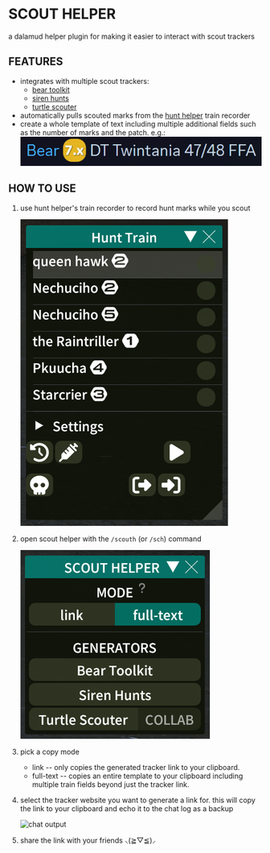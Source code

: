 # SCOUT HELPER

a dalamud helper plugin for making it easier to interact with scout trackers

## FEATURES

* integrates with multiple scout trackers:
	* [bear toolkit](https://tracker.beartoolkit.com/train)
	* [siren hunts](https://www.sirenhunts.com/scouting)
	* [turtle scouter](https://scout.wobbuffet.net/)
* automatically pulls scouted marks from the
	[hunt helper](https://github.com/imaginary-png/HuntHelper) train recorder
* create a whole template of text including multiple additional fields such 
  as the number of marks and the patch. e.g.:
![full text example](./images/full-text-example.png)

## HOW TO USE

1. use hunt helper's train recorder to record hunt marks while you scout

	![hunt helper train recorder](./images/hunt-helper-train.png)

2. open scout helper with the `/scouth` (or `/sch`) command

	![scout helper main window](./images/main-window.png)

3. pick a copy mode
	* link -- only copies the generated tracker link to your clipboard.
	* full-text -- copies an entire template to your clipboard including 
	  multiple train fields beyond just the tracker link.

4. select the tracker website you want to generate a link for. this will copy
   the link to your clipboard and echo it to the chat log as a backup

	![chat output](./images/output.png)

5. share the link with your friends ⸜(≧▽≦)⸝
